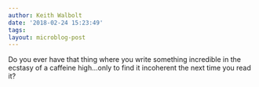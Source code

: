 ```yaml
---
author: Keith Walbolt
date: '2018-02-24 15:23:49'
tags:
layout: microblog-post
---
```


Do you ever have that thing where you write something incredible in the ecstasy of a caffeine high...only to find it incoherent the next time you read it?